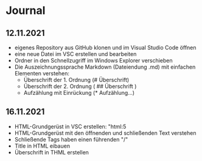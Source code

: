 # Journal

## 12.11.2021
* eigenes Repository aus GitHub klonen und im Visual Studio Code öffnen
* eine neue Datei im VSC erstellen und bearbeiten
* Ordner in den Schnellzugriff im Windows Explorer verschieben
* Die Auszeichnungssprache Markdown (Dateiendung .md) mit einfachen Elementen verstehen:
    * Überschrift der 1. Ordnung (# Überschrift)
    * Überschrift der 2. Ordnung ( ## Überschrift )
    * Aufzählung mit Einrückung (* Aufzählung...)

## 16.11.2021
* HTML-Grundgerüst in VSC erstellen: "html:5
* HTML-Grundgerüst mit den öffnenden und schließenden Text verstehen
* Schließende Tags haben einen führenden "/"
* Title in HTML eibauen
* Überschrift in THML erstellen 